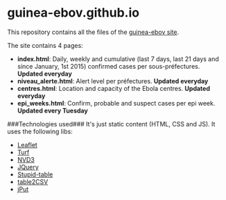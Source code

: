 # guinea-ebov.github.io

This repository contains all the files of the [guinea-ebov site](http://guinea-ebov.github.io/).

The site contains 4 pages:
* **index.html**: Daily, weekly and cumulative (last 7 days, last 21 days and since January, 1st 2015) confirmed cases per sous-préfectures. **Updated everyday**
* **niveau_alerte.html**: Alert level per préfectures. **Updated everyday**
* **centres.html**: Location and capacity of the Ebola centres. **Updated everyday**
* **epi_weeks.html**: Confirm, probable and suspect cases per epi week. **Updated every Tuesday**

###Technologies used###
It's just static content (HTML, CSS and JS).
It uses the following libs:
* [Leaflet](http://leafletjs.com/)
* [Turf](http://turfjs.org/)
* [NVD3](http://nvd3.org/)
* [JQuery](http://jquery.com/)
* [Stupid-table](https://joequery.github.io/Stupid-Table-Plugin/)
* [table2CSV](https://github.com/rubo77/table2CSV)
* [jPut](https://github.com/shabeer-ali-m/jPut)